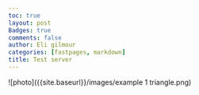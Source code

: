 ```yaml
---
toc: true
layout: post
Badges: true
comments: false
author: Eli gilmour
categories: [fastpages, markdown]
title: Test server
---
```


![photo]({{site.baseurl}}/images/example 1 triangle.png)